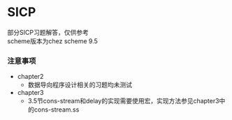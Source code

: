 # SICP
部分SICP习题解答，仅供参考   
scheme版本为chez scheme 9.5

### 注意事项
- chapter2
  - 数据导向程序设计相关的习题均未测试
- chapter3
  - 3.5节cons-stream和delay的实现需要使用宏，实现方法参见chapter3中的cons-stream.ss
